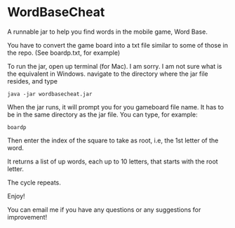 # WordBaseCheat
A runnable jar to help you find words in the mobile game, Word Base.

You have to convert the game board into a txt file similar to some of those in the repo. (See boardp.txt, for example)

To run the jar, open up terminal (for Mac). I am sorry. I am not sure what is the equivalent in Windows.
navigate to the directory where the jar file resides, and type
  ```
  java -jar wordbasecheat.jar
  ```

When the jar runs, it will prompt you for you gameboard file name. 
It has to be in the same directory as the jar file.
You can type, for example:
  ```
  boardp
  ```
Then enter the index of the square to take as root, i.e, the 1st letter of the word. 

It returns a list of up words, each up to 10 letters, that starts with the root letter. 

The cycle repeats.

Enjoy!

You can email me if you have any questions or any suggestions for improvement!


